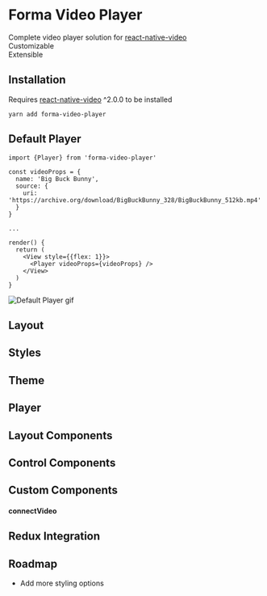 Forma Video Player
===================

Complete video player solution for [react-native-video](https://github.com/react-native-community/react-native-video)  
Customizable  
Extensible

## Installation
Requires [react-native-video](https://github.com/react-native-community/react-native-video) ^2.0.0 to be installed
```
yarn add forma-video-player
```

## Default Player
```
import {Player} from 'forma-video-player'

const videoProps = {
  name: 'Big Buck Bunny',
  source: {
    uri: 'https://archive.org/download/BigBuckBunny_328/BigBuckBunny_512kb.mp4'
  }
}

...

render() {
  return (
    <View style={{flex: 1}}>
      <Player videoProps={videoProps} />
    </View>
  )
}

```

![Default Player gif](https://github.com/forma-exacta/forma-video-player/blob/master/docs/default_player.gif)

## Layout

## Styles

## Theme

## Player

## Layout Components

## Control Components

## Custom Components

#### connectVideo

## Redux Integration

## Roadmap
* Add more styling options
